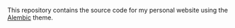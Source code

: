 This repository contains the source code for my personal website using the [Alembic](https://alembic.darn.es/) theme. 
